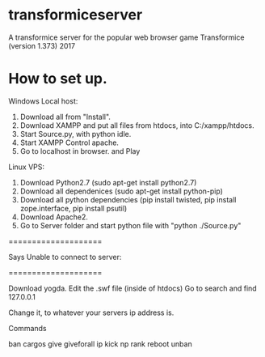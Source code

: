 # transformiceserver
A transformice server for the popular web browser game Transformice (version 1.373) 2017

How to set up.
====================

Windows Local host:
1. Download all from "Install".
2. Download XAMPP and put all files from htdocs, into C:/xampp/htdocs.
3. Start Source.py, with python idle.
4. Start XAMPP Control apache. 
5. Go to localhost in browser. and Play

Linux VPS:
1. Download Python2.7 (sudo apt-get install python2.7)
2. Download all dependenices (sudo apt-get install python-pip)
3. Download all python dependencies (pip install twisted, pip install zope.interface, pip install psutil)
4. Download Apache2.
5. Go to Server folder and start python file with "python ./Source.py"

====================

Says Unable to connect to server:

====================

Download yogda.
Edit the .swf file (inside of htdocs)
Go to search and find 127.0.0.1

Change it, to whatever your servers ip address is.


Commands

ban
cargos
give
giveforall
ip
kick
np
rank
reboot
unban
